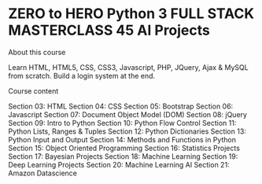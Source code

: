 # ZERO to HERO Python 3 FULL STACK MASTERCLASS 45 AI Projects

About this course

Learn HTML, HTML5, CSS, CSS3, Javascript, PHP, JQuery, Ajax &amp; MySQL from scratch. Build a login system at the end.

Course content

Section 03: HTML
Section 04: CSS
Section 05: Bootstrap
Section 06: Javascript
Section 07: Document Object Model (DOM)
Section 08: jQuery
Section 09: Intro to Python
Section 10: Python Flow Control
Section 11: Python Lists, Ranges & Tuples
Section 12: Python Dictionaries
Section 13: Python Input and Output
Section 14: Methods and Functions in Python
Section 15: Object Oriented Programming
Section 16: Statistics Projects
Section 17: Bayesian Projects
Section 18: Machine Learning
Section 19: Deep Learning Projects
Section 20: Machine Learning AI
Section 21: Amazon Datascience